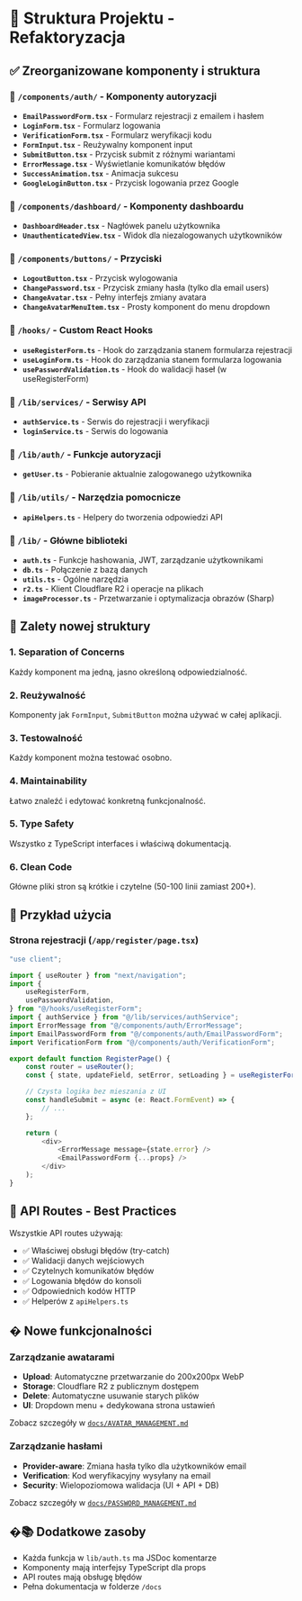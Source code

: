 # 📁 Struktura Projektu - Refaktoryzacja

## ✅ Zreorganizowane komponenty i struktura

### 📂 `/components/auth/` - Komponenty autoryzacji

-   **`EmailPasswordForm.tsx`** - Formularz rejestracji z emailem i hasłem
-   **`LoginForm.tsx`** - Formularz logowania
-   **`VerificationForm.tsx`** - Formularz weryfikacji kodu
-   **`FormInput.tsx`** - Reużywalny komponent input
-   **`SubmitButton.tsx`** - Przycisk submit z różnymi wariantami
-   **`ErrorMessage.tsx`** - Wyświetlanie komunikatów błędów
-   **`SuccessAnimation.tsx`** - Animacja sukcesu
-   **`GoogleLoginButton.tsx`** - Przycisk logowania przez Google

### 📂 `/components/dashboard/` - Komponenty dashboardu

-   **`DashboardHeader.tsx`** - Nagłówek panelu użytkownika
-   **`UnauthenticatedView.tsx`** - Widok dla niezalogowanych użytkowników

### 📂 `/components/buttons/` - Przyciski

-   **`LogoutButton.tsx`** - Przycisk wylogowania
-   **`ChangePassword.tsx`** - Przycisk zmiany hasła (tylko dla email users)
-   **`ChangeAvatar.tsx`** - Pełny interfejs zmiany avatara
-   **`ChangeAvatarMenuItem.tsx`** - Prosty komponent do menu dropdown

### 📂 `/hooks/` - Custom React Hooks

-   **`useRegisterForm.ts`** - Hook do zarządzania stanem formularza rejestracji
-   **`useLoginForm.ts`** - Hook do zarządzania stanem formularza logowania
-   **`usePasswordValidation.ts`** - Hook do walidacji haseł (w useRegisterForm)

### 📂 `/lib/services/` - Serwisy API

-   **`authService.ts`** - Serwis do rejestracji i weryfikacji
-   **`loginService.ts`** - Serwis do logowania

### 📂 `/lib/auth/` - Funkcje autoryzacji

-   **`getUser.ts`** - Pobieranie aktualnie zalogowanego użytkownika

### 📂 `/lib/utils/` - Narzędzia pomocnicze

-   **`apiHelpers.ts`** - Helpery do tworzenia odpowiedzi API

### 📂 `/lib/` - Główne biblioteki

-   **`auth.ts`** - Funkcje hashowania, JWT, zarządzanie użytkownikami
-   **`db.ts`** - Połączenie z bazą danych
-   **`utils.ts`** - Ogólne narzędzia
-   **`r2.ts`** - Klient Cloudflare R2 i operacje na plikach
-   **`imageProcessor.ts`** - Przetwarzanie i optymalizacja obrazów (Sharp)

## 🎯 Zalety nowej struktury

### 1. **Separation of Concerns**

Każdy komponent ma jedną, jasno określoną odpowiedzialność.

### 2. **Reużywalność**

Komponenty jak `FormInput`, `SubmitButton` można używać w całej aplikacji.

### 3. **Testowalność**

Każdy komponent można testować osobno.

### 4. **Maintainability**

Łatwo znaleźć i edytować konkretną funkcjonalność.

### 5. **Type Safety**

Wszystko z TypeScript interfaces i właściwą dokumentacją.

### 6. **Clean Code**

Główne pliki stron są krótkie i czytelne (50-100 linii zamiast 200+).

## 📝 Przykład użycia

### Strona rejestracji (`/app/register/page.tsx`)

```typescript
"use client";

import { useRouter } from "next/navigation";
import {
    useRegisterForm,
    usePasswordValidation,
} from "@/hooks/useRegisterForm";
import { authService } from "@/lib/services/authService";
import ErrorMessage from "@/components/auth/ErrorMessage";
import EmailPasswordForm from "@/components/auth/EmailPasswordForm";
import VerificationForm from "@/components/auth/VerificationForm";

export default function RegisterPage() {
    const router = useRouter();
    const { state, updateField, setError, setLoading } = useRegisterForm();

    // Czysta logika bez mieszania z UI
    const handleSubmit = async (e: React.FormEvent) => {
        // ...
    };

    return (
        <div>
            <ErrorMessage message={state.error} />
            <EmailPasswordForm {...props} />
        </div>
    );
}
```

## 🔐 API Routes - Best Practices

Wszystkie API routes używają:

-   ✅ Właściwej obsługi błędów (try-catch)
-   ✅ Walidacji danych wejściowych
-   ✅ Czytelnych komunikatów błędów
-   ✅ Logowania błędów do konsoli
-   ✅ Odpowiednich kodów HTTP
-   ✅ Helperów z `apiHelpers.ts`

## �️ Nowe funkcjonalności

### Zarządzanie awatarami

-   **Upload**: Automatyczne przetwarzanie do 200x200px WebP
-   **Storage**: Cloudflare R2 z publicznym dostępem
-   **Delete**: Automatyczne usuwanie starych plików
-   **UI**: Dropdown menu + dedykowana strona ustawień

Zobacz szczegóły w [`docs/AVATAR_MANAGEMENT.md`](./docs/AVATAR_MANAGEMENT.md)

### Zarządzanie hasłami

-   **Provider-aware**: Zmiana hasła tylko dla użytkowników email
-   **Verification**: Kod weryfikacyjny wysyłany na email
-   **Security**: Wielopoziomowa walidacja (UI + API + DB)

Zobacz szczegóły w [`docs/PASSWORD_MANAGEMENT.md`](./docs/PASSWORD_MANAGEMENT.md)

## �📚 Dodatkowe zasoby

-   Każda funkcja w `lib/auth.ts` ma JSDoc komentarze
-   Komponenty mają interfejsy TypeScript dla props
-   API routes mają obsługę błędów
-   Pełna dokumentacja w folderze `/docs`
